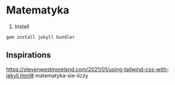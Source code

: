 # Matematyka

1. Install
```shell
gem install jekyll bundler
```

## Inspirations

https://stevenwestmoreland.com/2021/01/using-tailwind-css-with-jekyll.html# matematyka-sie-liczy
